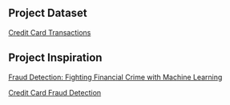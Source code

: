 ## Project Dataset
[Credit Card Transactions](https://www.kaggle.com/datasets/mlg-ulb/creditcardfraud)

## Project Inspiration
[Fraud Detection: Fighting Financial Crime with Machine Learning](https://youtu.be/QFyM3w95fXI?si=huavWHXaBZnsJwH1)

[Credit Card Fraud Detection](https://www.geeksforgeeks.org/ml-credit-card-fraud-detection/)
